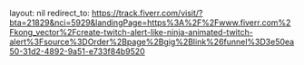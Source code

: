 layout: nil
redirect_to: https://track.fiverr.com/visit/?bta=21829&nci=5929&landingPage=https%3A%2F%2Fwww.fiverr.com%2Fkong_vector%2Fcreate-twitch-alert-like-ninja-animated-twitch-alert%3Fsource%3DOrder%2Bpage%2Bgig%2Blink%26funnel%3D3e50ea50-31d2-4892-9a51-e733f84b9520
